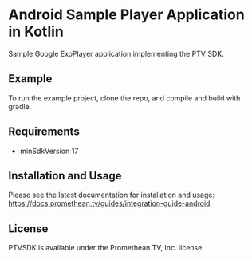 # Android Sample Player Application in Kotlin

Sample Google ExoPlayer application implementing the PTV SDK.

## Example

To run the example project, clone the repo, and compile and build with gradle.

## Requirements

* minSdkVersion 17

## Installation and Usage

Please see the latest documentation for installation and usage:
https://docs.promethean.tv/guides/integration-guide-android

## License

PTVSDK is available under the Promethean TV, Inc. license.
